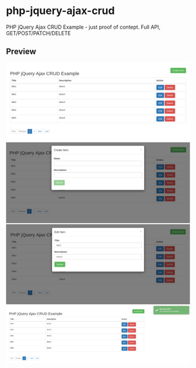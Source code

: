 # php-jquery-ajax-crud

PHP jQuery Ajax CRUD Example - just proof of contept. Full API, GET/POST/PATCH/DELETE

## Preview

![Listing](https://raw.githubusercontent.com/johnykvsky/php-jquery-ajax-crud/master/crud1.png)
![Create](https://raw.githubusercontent.com/johnykvsky/php-jquery-ajax-crud/master/crud2.png)
![Edit](https://raw.githubusercontent.com/johnykvsky/php-jquery-ajax-crud/master/crud3.png)
![Delete](https://raw.githubusercontent.com/johnykvsky/php-jquery-ajax-crud/master/crud4.png)
